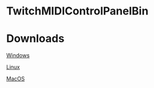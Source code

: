 # TwitchMIDIControlPanelBin

# Downloads
[Windows](https://github.com/rafaelpernil2/TwitchMIDIControlPanelBin/releases/download/v1.0.0/TwitchMIDIControlPanel.exe)

[Linux](https://github.com/rafaelpernil2/TwitchMIDIControlPanelBin/releases/download/v1.0.0/TwitchMIDIControlPanel.AppImage)

[MacOS](https://github.com/rafaelpernil2/TwitchMIDIControlPanelBin/releases/download/v1.0.0/TwitchMIDIControlPanel.dmg)
